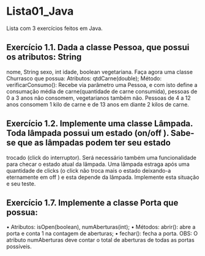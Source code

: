 # Lista01_Java
Lista com 3 exercícios feitos em Java.
## Exercício 1.1. Dada a classe Pessoa, que possui os atributos: String
nome, String sexo, int idade, boolean vegetariana. Faça agora uma
classe Churrasco que possua:
Atributos: qtdCarne(double);
Método: verificarConsumo(): Recebe via parâmetro uma Pessoa, e com
isto define a consumação média de carne(quantidade de carne consumida), pessoas de 0 a 3 anos não consomem, vegetarianos também não.
Pessoas de 4 a 12 anos consomem 1 kilo de carne e de 13 anos em diante 2 kilos de carne.
## Exercício 1.2. Implemente uma classe Lâmpada. Toda lâmpada possui um estado (on/off ). Sabe-se que as lâmpadas podem ter seu estado
trocado (click do interruptor). Será necessário também uma funcionalidade para checar o estado atual da lâmpada. Uma lâmpada estraga após
uma quantidade de clicks (o click não troca mais o estado deixando-a
eternamente em off ) e esta depende da lâmpada. Implemente esta situação e seu teste.
## Exercício 1.7. Implemente a classe Porta que possua:
• Atributos: isOpen(boolean), numAberturas(int);
• Métodos: abrir(): abre a porta e conta 1 na contagem de aberturas;
• fechar(): fecha a porta. OBS: O atributo numAberturas deve
contar o total de aberturas de todas as portas possíveis.
